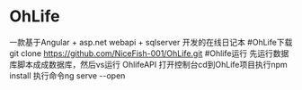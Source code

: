 # OhLife
一款基于Angular +  asp.net webapi + sqlserver 开发的在线日记本
#OhLife下载
git clone https://github.com/NiceFish-001/OhLife.git
#Ohlife运行
先运行数据库脚本成成数据库，然后vs运行 OhlifeAPI
打开控制台cd到OhLife项目执行npm install
执行命令ng serve --open

